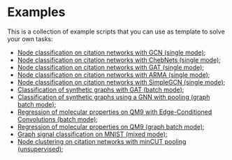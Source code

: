 # Examples

This is a collection of example scripts that you can use as template to solve your own tasks: 

- [Node classification on citation networks with GCN (single mode)](https://github.com/danielegrattarola/spektral/blob/master/examples/node_classification_gcn.py);
- [Node classification on citation networks with ChebNets (single mode)](https://github.com/danielegrattarola/spektral/blob/master/examples/node_classification_cheb.py);
- [Node classification on citation networks with GAT (single mode)](https://github.com/danielegrattarola/spektral/blob/master/examples/node_classification_gat.py);
- [Node classification on citation networks with ARMA (single mode)](https://github.com/danielegrattarola/spektral/blob/master/examples/node_classification_arma.py);
- [Node classification on citation networks with SimpleGCN (single mode)](https://github.com/danielegrattarola/spektral/blob/master/examples/node_classification_simple_gcn.py);
- [Classification of synthetic graphs with GAT (batch mode)](https://github.com/danielegrattarola/spektral/blob/master/examples/classification_delaunay.py);
- [Classification of synthetic graphs using a GNN with pooling (graph batch mode)](https://github.com/danielegrattarola/spektral/blob/master/examples/classification_BDGC_graph_batch.py);
- [Regression of molecular properties on QM9 with Edge-Conditioned Convolutions (batch mode)](https://github.com/danielegrattarola/spektral/blob/master/examples/regression_molecules.py);
- [Regression of molecular properties on QM9 (graph batch mode)](https://github.com/danielegrattarola/spektral/blob/master/examples/regression_molecules_graph_batch.py);
- [Graph signal classification on MNIST (mixed mode)](https://github.com/danielegrattarola/spektral/blob/master/examples/graph_signal_classification_mnist.py);
- [Node clustering on citation networks with minCUT pooling (unsupervised)](https://github.com/danielegrattarola/spektral/blob/master/examples/node_clustering_mincut.py);
